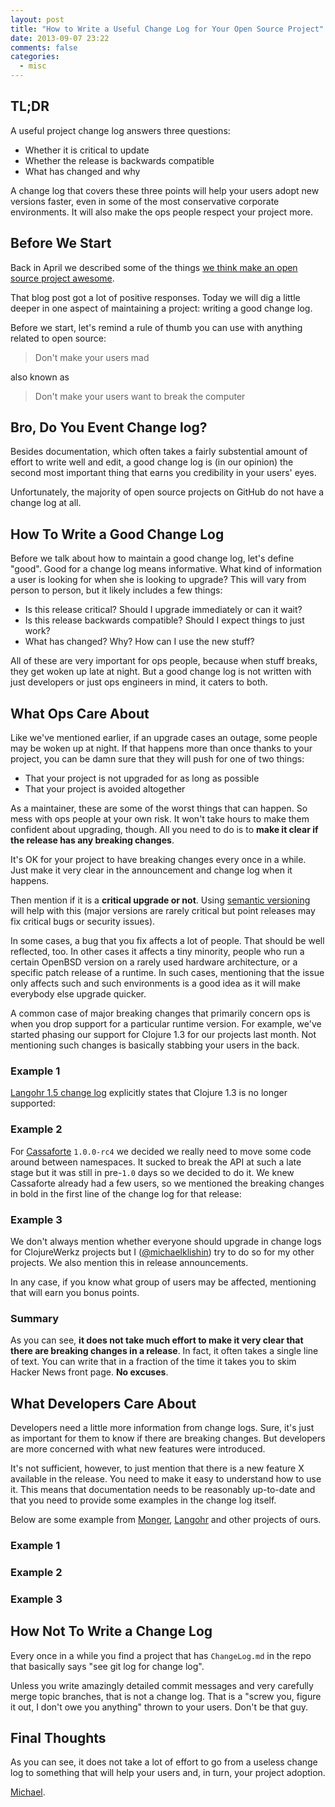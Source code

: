 ```yaml
---
layout: post
title: "How to Write a Useful Change Log for Your Open Source Project"
date: 2013-09-07 23:22
comments: false
categories:
  - misc
---
```


## TL;DR

A useful project change log answers three questions:

 * Whether it is critical to update
 * Whether the release is backwards compatible
 * What has changed and why

A change log that covers these three points will help your users adopt
new versions faster, even in some of the most conservative corporate environments.
It will also make the ops people respect your project more.


## Before We Start

Back in April we described some of the things [we think make an open source project awesome](http://blog.clojurewerkz.org/blog/2013/04/20/how-to-make-your-open-source-project-really-awesome/).

That blog post got a lot of positive responses. Today we will dig a
little deeper in one aspect of maintaining a project: writing a good
change log.

Before we start, let's remind a rule of thumb you can use with anything
related to open source:

> Don't make your users mad

also known as

> Don't make your users want to break the computer


## Bro, Do You Event Change log?

Besides documentation, which often takes a fairly substential amount of effort to write
well and edit, a good change log is (in our opinion) the second most important
thing that earns you credibility in your users' eyes.

Unfortunately, the majority of open source projects on GitHub do not
have a change log at all.


## How To Write a Good Change Log

Before we talk about how to maintain a good change log, let's define "good".
Good for a change log means informative. What kind of information a user
is looking for when she is looking to upgrade? This will vary from person
to person, but it likely includes a few things:

 * Is this release critical? Should I upgrade immediately or can it wait?
 * Is this release backwards compatible? Should I expect things to just work?
 * What has changed? Why? How can I use the new stuff?

All of these are very important for ops people, because when stuff
breaks, they get woken up late at night. But a good change log is not
written with just developers or just ops engineers in mind, it caters
to both.


## What Ops Care About

Like we've mentioned earlier, if an upgrade cases an outage, some
people may be woken up at night. If that happens more than once thanks
to your project, you can be damn sure that they will push for one of
two things:

 * That your project is not upgraded for as long as possible
 * That your project is avoided altogether

As a maintainer, these are some of the worst things that can happen.
So mess with ops people at your own risk. It won't take hours to
make them confident about upgrading, though. All you need to do is to
**make it clear if the release has any breaking changes**.

It's OK for your project to have breaking changes every once in a while.
Just make it very clear in the announcement and change log when it happens.

Then mention if it is a **critical upgrade or not**. Using [semantic
versioning](http://semver.org/) will help with this (major versions
are rarely critical but point releases may fix critical bugs or
security issues).

In some cases, a bug that you fix affects a lot of people. That should
be well reflected, too. In other cases it affects a tiny minority, people
who run a certain OpenBSD version on a rarely used hardware architecture,
or a specific patch release of a runtime. In such cases, mentioning
that the issue only affects such and such environments is a good idea
as it will make everybody else upgrade quicker.

A common case of major breaking changes that primarily concern ops
is when you drop support for a particular runtime version. For example,
we've started phasing our support for Clojure 1.3 for our projects
last month. Not mentioning such changes is basically stabbing your users
in the back.

### Example 1

[Langohr 1.5 change log](https://github.com/michaelklishin/langohr/blob/master/ChangeLog.md#changes-between-langohr-140-and-150) explicitly states that Clojure 1.3 is no longer
supported:

<script src="https://gist.github.com/michaelklishin/64f3c6efb24191bcc831.js"></script>

### Example 2

For [Cassaforte](http://clojurecassandra.info) `1.0.0-rc4` we decided we really need
to move some code around between namespaces. It sucked to break the API at such a late
stage but it was still in pre-`1.0` days so we decided to do it. We knew Cassaforte
already had a few users, so we mentioned the breaking changes in bold in the first
line of the change log for that release:

<script src="https://gist.github.com/michaelklishin/c93489b0d48fd2006e86.js"></script>

### Example 3

We don't always mention whether everyone should upgrade in change logs for
ClojureWerkz projects but I ([@michaelklishin](http://github.com/michaelklishin)) try to
do so for my other projects. We also mention this in release announcements.

In any case, if you know what group of users may be affected, mentioning that
will earn you bonus points.


### Summary

As you can see, **it does not take much effort to make it very clear that
there are breaking changes in a release**. In fact, it often takes a single line
of text. You can write that in a fraction of the time it takes you to skim
Hacker News front page. **No excuses**.


## What Developers Care About

Developers need a little more information from change logs. Sure, it's just as
important for them to know if there are breaking changes. But developers are
more concerned with what new features were introduced.

It's not sufficient, however, to just mention that there is a new feature
X available in the release. You need to make it easy to understand how to
use it. This means that documentation needs to be reasonably up-to-date
and that you need to provide some examples in the change log itself.

Below are some example from [Monger](http://clojuremongodb.info), [Langohr](http://clojurerabbitmq.info)
and other projects of ours.


### Example 1

<script src="https://gist.github.com/michaelklishin/2965840c1fb1f056548a.js"></script>

### Example 2

<script src="https://gist.github.com/michaelklishin/e3cf04c4fbaac82b2fbc.js"></script>

### Example 3

<script src="https://gist.github.com/michaelklishin/de81d53ac988576c1982.js"></script>


## How Not To Write a Change Log

Every once in a while you find a project that has `ChangeLog.md` in the repo that
basically says "see git log for change log".

Unless you write amazingly detailed commit messages and very carefully
merge topic branches, that is not a change log. That is a "screw you,
figure it out, I don't owe you anything" thrown to your users. Don't
be that guy.


## Final Thoughts

As you can see, it does not take a lot of effort to go from a useless change log
to something that will help your users and, in turn, your project adoption.



[Michael](http://twitter.com/michaelklishin).


